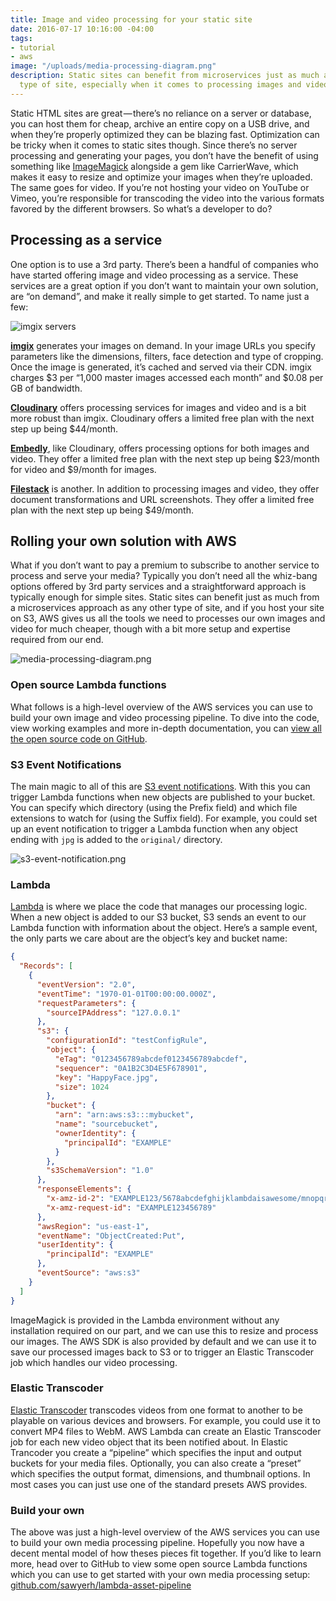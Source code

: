 ```yaml
---
title: Image and video processing for your static site
date: 2016-07-17 10:16:00 -04:00
tags:
- tutorial
- aws
image: "/uploads/media-processing-diagram.png"
description: Static sites can benefit from microservices just as much as any other
  type of site, especially when it comes to processing images and video.
---
```


Static HTML sites are great — there’s no reliance on a server or database, you can host them for cheap, archive an entire copy on a USB drive, and when they’re properly optimized they can be blazing fast. Optimization can be tricky when it comes to static sites though. Since there’s no server processing and generating your pages, you don’t have the benefit of using something like [ImageMagick](http://www.imagemagick.org/) alongside a gem like CarrierWave, which makes it easy to resize and optimize your images when they’re uploaded. The same goes for video. If you’re not hosting your video on YouTube or Vimeo, you’re responsible for transcoding the video into the various formats favored by the different browsers. So what’s a developer to do?

## Processing as a service

One option is to use a 3rd party. There’s been a handful of companies who have started offering image and video processing as a service. These services are a great option if you don’t want to maintain your own solution, are “on demand”, and make it really simple to get started. To name just a few:

![imgix servers](/uploads/imgix-servers.jpeg)

**[imgix](http://imgix.com/)** generates your images on demand. In your image URLs you specify parameters like the dimensions, filters, face detection and type of cropping. Once the image is generated, it’s cached and served via their CDN. imgix charges $3 per “1,000 master images accessed each month” and $0.08 per GB of bandwidth.

**[Cloudinary](http://cloudinary.com/)** offers processing services for images and video and is a bit more robust than imgix. Cloudinary offers a limited free plan with the next step up being $44/month.

**[Embedly](http://embed.ly/)**, like Cloudinary, offers processing options for both images and video. They offer a limited free plan with the next step up being $23/month for video and $9/month for images.

**[Filestack](https://www.filestack.com/)** is another. In addition to processing images and video, they offer document transformations and URL screenshots. They offer a limited free plan with the next step up being $49/month.

## Rolling your own solution with AWS

What if you don’t want to pay a premium to subscribe to another service to process and serve your media? Typically you don’t need all the whiz-bang options offered by 3rd party services and a straightforward approach is typically enough for simple sites. Static sites can benefit just as much from a microservices approach as any other type of site, and if you host your site on S3, AWS gives us all the tools we need to processes our own images and video for much cheaper, though with a bit more setup and expertise required from our end.


![media-processing-diagram.png](/uploads/media-processing-diagram.png)

### Open source Lambda functions

What follows is a high-level overview of the AWS services you can use to build your own image and video processing pipeline. To dive into the code, view working examples and more in-depth documentation, you can [view all the open source code on GitHub](https://github.com/sawyerh/lambda-asset-pipeline).

### S3 Event Notifications

The main magic to all of this are [S3 event notifications](https://docs.aws.amazon.com/en_us/console/s3/events). With this you can trigger Lambda functions when new objects are published to your bucket. You can specify which directory (using the Prefix field) and which file extensions to watch for (using the Suffix field). For example, you could set up an event notification to trigger a Lambda function when any object ending with `jpg` is added to the `original/` directory.

![s3-event-notification.png](/uploads/s3-event-notification.png)

### Lambda

[Lambda](https://aws.amazon.com/lambda/) is where we place the code that manages our processing logic. When a new object is added to our S3 bucket, S3 sends an event to our Lambda function with information about the object. Here’s a sample event, the only parts we care about are the object’s key and bucket name:

```json
{
  "Records": [
    {
      "eventVersion": "2.0",
      "eventTime": "1970-01-01T00:00:00.000Z",
      "requestParameters": {
        "sourceIPAddress": "127.0.0.1"
      },
      "s3": {
        "configurationId": "testConfigRule",
        "object": {
          "eTag": "0123456789abcdef0123456789abcdef",
          "sequencer": "0A1B2C3D4E5F678901",
          "key": "HappyFace.jpg",
          "size": 1024
        },
        "bucket": {
          "arn": "arn:aws:s3:::mybucket",
          "name": "sourcebucket",
          "ownerIdentity": {
            "principalId": "EXAMPLE"
          }
        },
        "s3SchemaVersion": "1.0"
      },
      "responseElements": {
        "x-amz-id-2": "EXAMPLE123/5678abcdefghijklambdaisawesome/mnopqrstuvwxyzABCDEFGH",
        "x-amz-request-id": "EXAMPLE123456789"
      },
      "awsRegion": "us-east-1",
      "eventName": "ObjectCreated:Put",
      "userIdentity": {
        "principalId": "EXAMPLE"
      },
      "eventSource": "aws:s3"
    }
  ]
}
```

ImageMagick is provided in the Lambda environment without any installation required on our part, and we can use this to resize and process our images. The AWS SDK is also provided by default and we can use it to save our processed images back to S3 or to trigger an Elastic Transcoder job which handles our video processing.

### Elastic Transcoder

[Elastic Transcoder](https://aws.amazon.com/elastictranscoder/) transcodes videos from one format to another to be playable on various devices and browsers. For example, you could use it to convert MP4 files to WebM. AWS Lambda can create an Elastic Transcoder job for each new video object that its been notified about. In Elastic Trancoder you create a “pipeline” which specifies the input and output buckets for your media files. Optionally, you can also create a “preset” which specifies the output format, dimensions, and thumbnail options. In most cases you can just use one of the standard presets AWS provides.

### Build your own

The above was just a high-level overview of the AWS services you can use to build your own media processing pipeline. Hopefully you now have a decent mental model of how theses pieces fit together. If you’d like to learn more, head over to GitHub to view some open source Lambda functions which you can use to get started with your own media processing setup: [github.com/sawyerh/lambda-asset-pipeline](https://github.com/sawyerh/lambda-asset-pipeline)